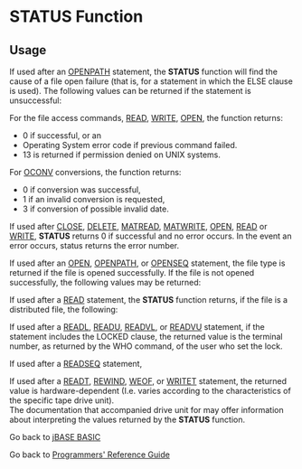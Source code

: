 # STATUS Function

<PageHeader />

## Usage

If used after an [OPENPATH](./../openpath) statement, the **STATUS** function will find the cause of a file open failure (that is, for a statement in which the ELSE clause is used). The following values can be returned if the statement is unsuccessful:

For the file access commands, [READ](./../read), [WRITE](./../write), [OPEN](./../open), the function returns:

- 0 if successful, or an
- Operating System error code if previous command failed.
- 13 is returned if permission denied on UNIX systems.

For [OCONV](./../oconv) conversions, the function returns:

- 0 if conversion was successful,
- 1 if an invalid conversion is requested,
- 3 if conversion of possible invalid date.

If used after [CLOSE](./../close), [DELETE](./../delete), [MATREAD](./../matread), [MATWRITE](./../matwrite), [OPEN](./../open), [READ](./../read) or [WRITE](./../write), **STATUS** returns 0 if successful and no error occurs. In the event an error occurs, status returns the error number.

If used after an [OPEN](./../open), [OPENPATH](./../openpath), or [OPENSEQ](./../openseq) statement, the file type is returned if the file is opened successfully. If the file is not opened successfully, the following values may be returned:

If used after a [READ](./../read) statement, the **STATUS** function returns, if the file is a distributed file, the following:

If used after a [READL](./../readl), [READU](./../readu), [READVL](./../readvl), or [READVU](./../readvu) statement, if the statement includes the LOCKED clause, the returned value is the terminal number, as returned by the WHO command, of the user who set the lock.

If used after a [READSEQ](./../readseq) statement,

If used after a [READT](./../readt), [REWIND](./../rewind), [WEOF](./../weof), or [WRITET](./../writet) statement, the returned value is hardware-dependent (I.e. varies according to the characteristics of the specific tape drive unit).  
The documentation that accompanied drive unit for may offer information about interpreting the values returned by the **STATUS** function.

Go back to [jBASE BASIC](./../README.md)

Go back to [Programmers' Reference Guide](./../../reference-guides/jbc/README.md)

<PageFooter />
